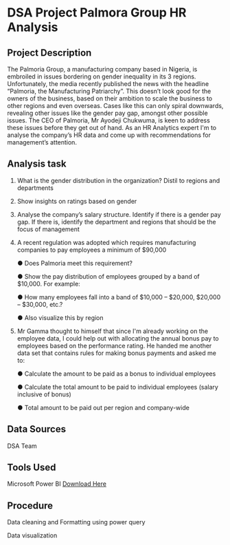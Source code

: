 # DSA Project Palmora Group HR Analysis

## Project Description
The Palmoria Group, a manufacturing company based in Nigeria, is embroiled in issues bordering on gender inequality in its 3 regions. Unfortunately, the media recently published the news with the headline “Palmoria, the Manufacturing Patriarchy”. This doesn’t look good for the owners of the business, based on their ambition to scale the business to other regions and even overseas. Cases like this can only spiral downwards, revealing other issues like the gender pay gap, amongst other possible issues.
The CEO of Palmoria, Mr Ayodeji Chukwuma, is keen to address these issues before they get out of hand. 
As an HR Analytics expert I'm to analyse the company’s HR data and come up with recommendations for management’s attention.

## Analysis task
1. What is the gender distribution in the organization? Distil to regions and departments
2. Show insights on ratings based on gender
3. Analyse the company’s salary structure. Identify if there is a gender pay gap. If there is, identify the department and regions that should be the focus of management
4. A recent regulation was adopted which requires manufacturing companies to pay employees a minimum of $90,000

   ● Does Palmoria meet this requirement?

   ● Show the pay distribution of employees grouped by a band of $10,000. For example:

   ● How many employees fall into a band of $10,000 – $20,000, $20,000 – $30,000, etc.?

   ● Also visualize this by region

5. Mr Gamma thought to himself that since I'm already working on the employee data, I could help out with allocating the annual bonus pay to employees based on the performance rating. He handed me another data set that contains rules for making bonus payments and asked me to:
   
    ● Calculate the amount to be paid as a bonus to individual employees
  
    ● Calculate the total amount to be paid to individual employees (salary inclusive of bonus)
  
    ● Total amount to be paid out per region and company-wide

## Data Sources

DSA Team

## Tools Used

Microsoft Power BI [Download Here](https://www.microsoft.com›power-bi›downloads)

## Procedure
Data cleaning and Formatting using power query

Data visualization


